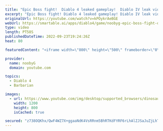 ```yaml
---
title: "Epic Boss fight!  Diablo 4 leaked gameplay!  Diablo IV leak video.  #shorts #diablo4 #barbarian"
excerpt: "Epic Boss fight! Diablo 4 leaked gameplay! Diablo IV leak video. #shorts #diablo4 #barbarian Please subscribe for more DIablo 3 ..."
originalUrl: https://youtube.com/watch?v=kPOykrAeBGE
webUrl: https://smartable.ai/apps/diablo4/game/noobyg-epic-boss-fight-diablo-4-leaked-gameplay-diablo-iv-leak-video-shorts-diablo4-barbarian/
type: video
length: PT58S
publishedDateTime: 2022-09-23T19:24:26Z
heat: 80

featuredContent: "<iframe width=\"800\" height=\"500\" frameborder=\"0\" src=\"https://www.youtube.com/embed/kPOykrAeBGE\" allow=\"accelerometer; autoplay; encrypted-media; gyroscope; picture-in-picture\" allowfullscreen></iframe>"

provider:
  name: noobyG
  domain: youtube.com

topics:
  - Diablo 4
  - Barbarian

images:
  - url: https://www.youtube.com/img/desktop/supported_browsers/dinosaur.png
    width: 1200
    height: 800
    isCached: true

secured: "z738OQKhx/QwF4WZ7X+ggaaNdK4VsRRnm5BhRTKdFYRF6rLhAlZJSaJuZjLhTb3HTYUR/08tcWpTe9WQhVyxlGbD886KMCZm95XaxZumCcfiqfN7SIudwDbp9lngPw87HUxxVaVwyva/8+a5jQ06EpiqUOqNi/nHke3XBefxga1FIDSraySrUITwqZdgnWQhD8+cLoNhu9JZg8ygNdO52SPVvVEhCK3/nbs6gnjx15Z4ggGBd1N11E1acpVronHcUASTGYMGfduGnDHkZyQv2E1+4gNULkQ6s8MmPJ83xn1N1wEXtuYYr1UCRgVUAA+VYShz+3Fxy8tSvBU0YE9Z0gb+bQWjZl6sRaFL0XeQLqdLuuLGcZQ+Mima2/IabqSnMz5GOk9KnvVATuMSxzuDg+37CNxhuC1Ht5n+aJBxbvY=;BUFUY5m1cmpJXK3Z0kAxAg=="
---
```


